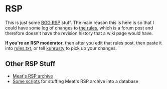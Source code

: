 # RSP

This is just some [BGG RSP](https://www.boardgamegeek.com/guild/3770) stuff.
The main reason this is here is so that I could have some log of changes to
[the rules](https://www.boardgamegeek.com/thread/2447516), which is a forum
post and therefore doesn't have the revision history that a wiki page would
have.

**If you're an RSP moderator**, then after you edit that rules post, then
paste it into [rules.txt](rules.txt), or tell
[kuhrusty](https://www.boardgamegeek.com/user/kuhrusty) to pick up your
changes.


## Other RSP Stuff

* [Meat's RSP archive](https://www.boardgamegeek.com/thread/2443018)
* [Some scripts](rsp-backup) for stuffing Meat's RSP archive into a
  database
